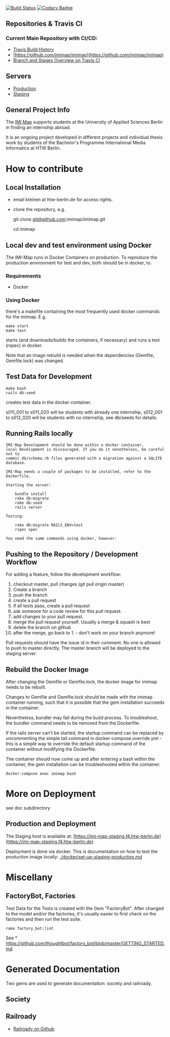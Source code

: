 [![Build Status](https://travis-ci.org/imimap/imimap.svg?branch=master)](https://travis-ci.org/imimap/imimap)
 [![Codacy Badge](https://api.codacy.com/project/badge/Grade/d9901844daae46f3aceea4dbf493d034)](https://www.codacy.com/app/kleinen/imimap?utm_source=github.com&amp;utm_medium=referral&amp;utm_content=imimap/imimap&amp;utm_campaign=Badge_Grade)

## Repositories & Travis CI

### Current Main Repository with CI/CD:

* [Travis Build History](https://travis-ci.org/imimap/imimap/builds)
* [https://github.com/imimap/imimap](https://github.com/imimap/imimap)
* [Branch and Stages Overview on Travis CI](https://travis-ci.org/imimap/imimap/branches)

## Servers
* [Production](http://imi-map.f4.htw-berlin.de)
* [Staging](http://imi-map-staging.f4.htw-berlin.de)
## General Project Info
The [IMI Map](http://imi-map.f4.htw-berlin.de) supports students at the University of Applied Sciences Berlin in finding an internship abroad.

It is an ongoing project developed in different projects and individual thesis work
by students of the Bachelor's Programme International Media Informatics at HTW Berlin.

# How to contribute

## Local Installation

- email kleinen at htw-berlin.de for access rights.
- clone the repository, e.g.

    git clone git@github.com:imimap/imimap.git

    cd imimap

## Local dev and test environment using Docker

The IMI-Map runs in Docker Containers on production. To reproduce the production
environment for test and dev, both should be in docker, to.

### Requirements

- Docker

### Using Docker

there's a makefile containing the most frequently used docker commands for the
imimap. E.g.

    make start
    make test

starts (and downloads/builds the containers, if necessary) and runs a test (rspec)
in docker.

Note that an image rebuild is needed when the dependencies (Gemfile, Gemfile.lock)
was changed.


## Test Data for Development

    make bash
    rails db:seed

creates test data in the docker container.

s011_001 to s011_020 will be students with already one internship,
s012_001 to s012_020 will be students with no internship,
see db/seeds for details.


## Running Rails locally

    IMI-Map Development should be done within a docker container,
    local Development is discouraged. If you do it nonetheless, be careful not to
    commit db/schema.rb files generated with a migration against a SQLITE database.

    IMI-Map needs a couple of packages to be installed, refer to the Dockerfile.

    Starting the server:

        bundle install
        rake db:migrate
        rake db:seed
        rails server  

    Testing:

        rake db:migrate RAILS_ENV=test
        rspec spec

    You need the same commands using docker, however:

## Pushing to the Repository / Development Workflow

For adding a feature, follow the development workflow:

1. checkout master, pull changes (git pull origin master)
2. Create a branch
3. push the branch
4. create a pull request
5. if all tests pass, create a pull request
6. ask someone for a code review for this pull request.
7. add changes to your pull request.
8. merge the pull request yourself. Usually a merge & squash is best
9. delete the branch on github
10. after the merge, go back to 1. - don't work on your branch anymore!

Pull requests should have the issue id in their comment.
No one is allowed to push to master directly.
The master branch will be deployed to the staging server.

## Rebuild the Docker Image

After changing the Gemfile or Gemfile.lock, the docker image for imimap
needs to be rebuilt.

Changes to Gemfile and Gemfile.lock should be made with the imimap container running, such that it is possible that the gem installation succeeds in the
container.

Nevertheless, bundler may fail during the build process. To troubleshoot,
the bundler command needs to be removed from the Dockerfile.

If the rails server can't be started, the startup command can be replaced by uncommenting the simple tail command in docker-compose.override.yml - this is a simple way to override the default startup command of the container without
modifying the Dockerfile.

The container should now come up and after entering a bash within the container,
the gem installation can be troubleshooted within the container.

    docker-compose exec imimap bash

# More on Deployment

see doc subdirectory

## Production and Deployment

The Staging host is available at: [https://imi-map-staging.f4.htw-berlin.de](https://imi-map-staging.f4.htw-berlin.de)

Deployment is done via docker. This is documentation on how to test
the production image locally: [./docker/set-up-staging-production.md](https://github.com/imimaps/imimaps/blob/master/.docker/set-up-staging-production.md)

# Miscellany

## FactoryBot, Factories

Test Data for the Tests is created with the Gem "FactoryBot".
After changed to the model and/or the factories, it's usually easier to
first check on the factories and then run the test suite.

    rake factory_bot:lint

See
    * https://github.com/thoughtbot/factory_bot/blob/master/GETTING_STARTED.md

# Generated Documentation

Two gems are used to generate documentation: society and railroady.

## Society

## Railroady
* [Railroady on Github](https://github.com/preston/railroady)
